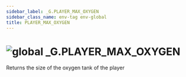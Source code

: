 ```yaml
---
sidebar_label: _G.PLAYER_MAX_OXYGEN
sidebar_class_name: env-tag env-global
title: PLAYER_MAX_OXYGEN
---
```


# <img src='/img/wiki/global.png' alt='global' data-tag='env-tag' /> **_G**.PLAYER_MAX_OXYGEN
Returns the size of the oxygen tank of the player<br/>
